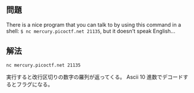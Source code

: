 ## 問題

There is a nice program that you can talk to by using this command in a shell: `$ nc mercury.picoctf.net 21135`, but it doesn't speak English...

## 解法

```
nc mercury.picoctf.net 21135
```

実行すると改行区切りの数字の羅列が返ってくる。
Ascii 10 進数でデコードするとフラグになる。

